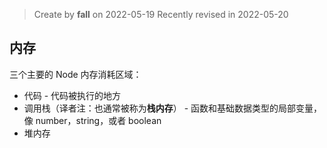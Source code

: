 > Create by **fall** on 2022-05-19
> Recently revised in 2022-05-20

## 内存

三个主要的 Node 内存消耗区域：

- 代码 - 代码被执行的地方
- 调用栈（译者注：也通常被称为**栈内存**） - 函数和基础数据类型的局部变量，像 number，string，或者 boolean
- 堆内存